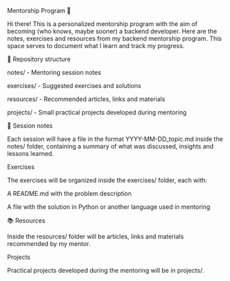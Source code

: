 Mentorship Program 🚀

Hi there! This is a personalized mentorship program with the aim of becoming (who knows, maybe sooner) a backend developer. Here are the notes, exercises and resources from my backend mentorship program. This space serves to document what I learn and track my progress.

📂 Repository structure

notes/ - Mentoring session notes

exercises/ - Suggested exercises and solutions

resources/ - Recommended articles, links and materials

projects/ - Small practical projects developed during mentoring

📝 Session notes

Each session will have a file in the format YYYY-MM-DD_topic.md inside the notes/ folder, containing a summary of what was discussed, insights and lessons learned.

Exercises

The exercises will be organized inside the exercises/ folder, each with:

A README.md with the problem description

A file with the solution in Python or another language used in mentoring

📚 Resources

Inside the resources/ folder will be articles, links and materials recommended by my mentor.

Projects

Practical projects developed during the mentoring will be in projects/.